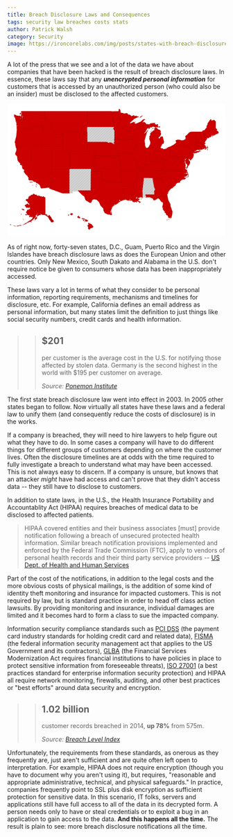 ```yaml
---
title: Breach Disclosure Laws and Consequences
tags: security law breaches costs stats
author: Patrick Walsh
category: Security
image: https://ironcorelabs.com/img/posts/states-with-breach-disclosure-laws.png
---
```



A lot of the press that we see and a lot of the data we have about companies that have been hacked is the result of breach disclosure laws.  In essence, these laws say that any _**unencrypted personal information**_ for customers that is accessed by an unauthorized person (who could also be an insider) must be disclosed to the affected customers.

![Breach Disclosure Law Map Showing All States but New Mexico, South Dakota and Alabama](/img/posts/states-with-breach-disclosure-laws-655.png)

As of right now, forty-seven states, D.C., Guam, Puerto Rico and the Virgin Islandes have breach disclosure laws as does the European Union and other countries.  Only New Mexico, South Dakato and Alabama in the U.S. don't require notice be given to consumers whose data has been inappropriately accessed.

These laws vary a lot in terms of what they consider to be personal information, reporting requirements, mechanisms and timelines for disclosure, etc.  For example, California defines an email address as personal information, but many states limit the definition to just things like social security numbers, credit cards and health information.

>> ## $201
>> per customer is the average cost in the U.S. for notifying those affected by stolen data. Germany is the second highest in the world with $195 per customer on average.
>>
>> *Source: [Ponemon Institute](http://www-935.ibm.com/services/us/en/it-services/security-services/cost-of-data-breach/)*

The first state breach disclosure law went into effect in 2003.  In 2005 other states began to follow. Now virtually all states have these laws and a federal law to unify them (and consequently reduce the costs of disclosure) is in the works.

If a company is breached, they will need to hire lawyers to help figure out what they have to do.  In some cases a company will have to do different things for different groups of customers depending on where the customer lives.  Often the disclosure timelines are at odds with the time required to fully investigate a breach to understand what may have been accessed.  This is not always easy to discern.  If a company is unsure, but knows that an attacker *might* have had access and can't prove that they didn't access data -- they still have to disclose to customers.


In addition to state laws, in the U.S., the Health Insurance Portability and Accountablity Act (HIPAA) requires breaches of medical data to be disclosed to affected patients.

> HIPAA covered entities and their business associates [must] provide notification following a breach of unsecured protected health information. Similar breach notification provisions implemented and enforced by the Federal Trade Commission (FTC), apply to vendors of personal health records and their third party service providers 
> -- [US Dept. of Health and Human Services](http://www.hhs.gov/ocr/privacy/hipaa/administrative/breachnotificationrule/)

Part of the cost of the notifications, in addition to the legal costs and the more obvious costs of physical mailings, is the addition of some kind of identity theft monitoring and insurance for impacted customers.  This is not required by law, but is standard practice in order to head off class action lawsuits. By providing monitoring and insurance, individual damages are limited and it becomes hard to form a class to sue the impacted company.

Information security compliance standards such as [PCI DSS](https://www.pcisecuritystandards.org/security_standards/) (the payment card industry standards for holding credit card and related data), [FISMA](http://en.wikipedia.org/wiki/Federal_Information_Security_Management_Act_of_2002) (the federal information security management act that applies to the US Government and its contractors), [GLBA](http://en.wikipedia.org/wiki/Gramm%E2%80%93Leach%E2%80%93Bliley_Act) (the Financial Services Modernization Act requires financial institutions to have policies in place to protect sensitive information from foreseeable threats), [ISO 27001](http://www.iso.org/iso/home/standards/management-standards/iso27001.htm) (a best practices standard for enterprise information security protection) and HIPAA all require network monitoring, firewalls, auditing, and other best practices or "best efforts" around data security and encryption.  

>> ## 1.02 billion
>> customer records breached in 2014, **up 78%** from 575m.
>>
>> *Source: [Breach Level Index](http://breachlevelindex.com/pdf/Breach-Level-Index-Annual-Report-2014.pdf)*

Unfortunately, the requirements from these standards, as onerous as they frequently are, just aren't sufficient and are quite often left open to interpretation.  For example, HIPAA does not require encryption (though you have to document why you aren't using it), but requires, "reasonable and appropriate administrative, technical, and physical safeguards."  In practice, companies frequently point to SSL plus disk encryption as sufficient protection for sensitive data.  In this scenario, IT folks, servers and applications still have full access to all of the data in its decrypted form. A person needs only to have or steal credentials or to exploit a bug in an application to gain access to the data.  **And this happens all the time.**  The result is plain to see: more breach disclosure notifications all the time.

